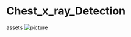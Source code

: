 # Chest_x_ray_Detection
assets
![picture](https://github.com/user-attachments/assets/ac5ce4c6-d22a-4706-b892-50e4daec480c)
